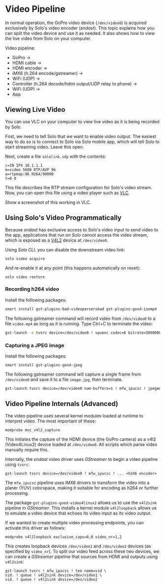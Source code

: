 # Video Pipeline

In normal operation, the GoPro video device (`/dev/video0`) is acquired exclusively by Solo's video encoder (*sndast*). This topic explains how you can split the video device and use it as needed. It also shows how to view the live video from Solo on your computer.

Video pipeline:

* GoPro ->
* HDMI cable ->
* HDMI encoder ->
* iMX6 (h.264 encode/gstreamer) ->
* WiFi (UDP) ->
* Controller (h.264 decode/hdmi output/UDP relay to phone) ->
* WiFi (UDP) ->
* App


## Viewing Live Video

You can use VLC on your computer to view live video as it is being recorded by Solo.

First, we need to tell Solo that we want to enable video output. The easiest way to do so is to connect to Solo via Solo mobile app, which will tell Solo to start streaming video. Leave this open.

Next, create a file `sololink.sdp` with the contents:

<div class="any-code"></div>

```
c=IN IP4 10.1.1.1
m=video 5600 RTP/AVP 96 
a=rtpmap:96 H264/90000
t=0 0
```

This file describes the RTP stream configuration for Solo's video stream. Now, you can open this file using a video player such as [VLC](http://www.videolan.org/vlc/index.html).

<aside class="todo">
Show a screenshot of this working in VLC.
</aside>


## Using Solo's Video Programmatically

Because *sndast* has exclusive access to Solo's video input to send video to the app, applications that run *on Solo* cannot access the video stream, which is exposed as a [V4L2](https://en.wikipedia.org/wiki/Video4Linux) device at `/dev/video0`.

Using *Solo CLI*, you can disable the downstream video link:

<div class="host-code"></div>

```
solo video acquire
```

And re-enable it at any point (this happens automatically on reset):

<div class="host-code"></div>

```
solo video restore
```

### Recording h264 video

Install the following packages:

```sh
smart install gst-plugins-bad-videoparsersbad gst-plugins-good-isomp4
```

The following gstreamer command will record video from `/dev/video0` to a file `video.mp4` as long as it is running. Type Ctrl+C to terminate the video:

```sh
gst-launch -e tvsrc device=/dev/video0 ! vpuenc codec=6 bitrate=5000000 ! h264parse ! mp4mux ! filesink location=video.mp4
```

### Capturing a JPEG image

Install the following packages:

```
smart install gst-plugins-good-jpeg
```

The following gstreamer command will capture a single frame from `/dev/video0` and save it to a file `image.jpg`, then terminate.

```sh
gst-launch tvsrc device=/dev/video0 num-buffers=1 ! mfw_ipucsc ! jpegenc ! filesink location=image.jpg
```

<!--
## Configuring Solo's Video Output

Because *sndast* has exclusive access to Solo's video input, we need to reconfigure it by splitting the video device via an intermediary. As a result of this configuration, *sndast* will have exclusive access to `/dev/video1`, and the video will be available for scripts to connect to on `/dev/video2`.

[After having installed the `solo-utils` tool](starting-utils.html), connect Solo to the internet using `solo-utils tunnel-start`. Then, install these packages:

```sh
smart update
smart install gst-plugins-good-video4linux2 v4l2loopback v4l-utils
```

Next, we can start our custom video pipeline. You will need to run this each time your Solo is reset and you want scripts to be able to access video:

```sh
solo-utils video-start
```

Solo's default video output through *sndast* should continue as normal. If you want to revert this video access, run:

```sh
solo-utils video-stop
```

Video is now available on `/dev/video2` for script use. For an example of this in action, see [Using OpenCV](example-opencv.html). For a more complex example of modifying the video pipeline, see [how to write a dynamic video overlay](video-overlay.html).
-->

## Video Pipeline Internals (Advanced)

The video pipeline uses several kernel modules loaded at runtime to interpret video. The most important of these:

```
modprobe mxc_v4l2_capture
```

This initiates the capture of the HDMI device (the GoPro camera) as a v4l2 (Video4Linux2) device loaded at `/dev/video0`. All scripts which parse video manually require this.

Internally, the *sndast* video driver uses *GStreamer* to begin a video pipeline using `tvsrc`:

```
gst-launch tvsrc device=/dev/video0 ! mfw_ipucsc ! ... <h246 encoder>
```

The `mfw_ipucsc` pipeline uses iMX6 drivers to transform the video into a planer (YUV) colorspace, making it suitable for encoding as h264 or further processing.

The package `gst-plugins-good-video4linux2` allows us to use the `v4l2sink` pipeline in *GStreamer*.  This installs a kernel module `v4l2loopback` allows us to emulate a video device that echoes its video input as its video output.

If we wanted to create multiple video processing endpoints, you can activate this driver as follows:

```
modprobe v4l2loopback exclusive_caps=0,0 video_nr=1,2
```

This creates loopback devices `/dev/video1` and `/dev/video2` devices (as specified by `video_nr`). To split our video feed across these two devices, we can create a *GStreamer* pipeline that sources from HDMI and outputs using `v4l2sink`:

```
gst-launch tvsrc ! mfw_ipucsc ! tee name=vid \
vid. ! queue ! v4l2sink device=/dev/video1 \
vid. ! queue ! v4l2sink device=/dev/video2
```

<!--
The *solo-utils* command to start the custom video pipeline starts a service that splits `/dev/video0` into two outputs, `/dev/video1` and `/dev/video2`. *sndast* will continue to pipe video from `/dev/video1` as normal, but `/dev/video2` is now available for scripts to take as input, e.g. OpenCV, saving video to disk, taking still shots, etc.

## Further Reading

* [How to write a dynamic video overlay](example-vidoverlay.html)
* [Custom video output](example-vidoutput.html)
-->
